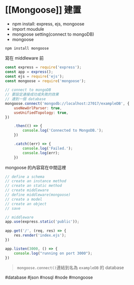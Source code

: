 # [[Mongoose]] 建置
- npm install: express, ejs, mongoose
- import moudule
- mongoose setting(connect to mongoDB)
- mongoose 
```
npm install mongoose
```
寫在 middleware 前
```js
const express = require('express');
const app = express();
const ejs = require('ejs');
const mongoose = require('mongoose');
  
// connect to mongoDB
// 要設定連接成功或失敗的效果
// 連到一個 database
mongoose.connect('mongodb://localhost:27017/exampleDB', {
	useNewUrlParser: true,
	useUnifiedTopology: true,
})

	.then(() => {
		console.log('Connected to MongoDB.');
	})

	.catch((err) => {
		console.log('Failed.');
		console.log(err);
	})
```
mongoose 的內容寫在中間這裡
```js
// define a schema
// create an instance method
// create an static method
// create middleware
// define middleware(mongoose)
// create a model
// create an object
// save
```

```js
// middleware
app.use(express.static('public'));
  
app.get('/', (req, res) => {
	res.render('index.ejs');
})

app.listen(3000, () => {
	console.log("running on port 3000");
})
```
>`mongoose.connect()`連結到名為 `exampleDB` 的 database


#database #json #nosql #node #mongoose